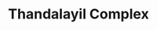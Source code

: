---
title: "Thandalayil Complex"
url: /changaramkulam/thandalayil-complex/
shop: Einkaufszentrum
---